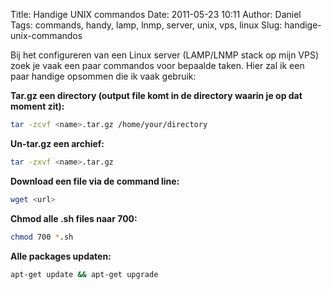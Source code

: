 Title: Handige UNIX commandos
Date: 2011-05-23 10:11
Author: Daniel
Tags: commands, handy, lamp, lnmp, server, unix, vps, linux
Slug: handige-unix-commandos

Bij het configureren van een Linux server (LAMP/LNMP stack op mijn VPS)
zoek je vaak een paar commandos voor bepaalde taken. Hier zal ik een
paar handige opsommen die ik vaak gebruik:

**Tar.gz een directory (output file komt in de directory waarin je op
dat moment zit):**
```bash
tar -zcvf <name>.tar.gz /home/your/directory
```

**Un-tar.gz een archief:**
```bash
tar -zxvf <name>.tar.gz
```

**Download een file via de command line:**
```bash
wget <url>
```

**Chmod alle .sh files naar 700:**
```bash
chmod 700 *.sh
```

**Alle packages updaten:**
```bash
apt-get update && apt-get upgrade
```
